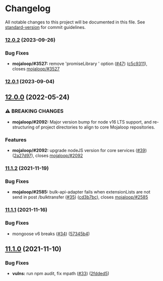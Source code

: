 # Changelog

All notable changes to this project will be documented in this file. See [standard-version](https://github.com/conventional-changelog/standard-version) for commit guidelines.

### [12.0.2](https://github.com/mojaloop/object-store-lib/compare/v12.0.1...v12.0.2) (2023-09-26)


### Bug Fixes

* **mojaloop/#3527:** remove 'promiseLibrary ' option ([#47](https://github.com/mojaloop/object-store-lib/issues/47)) ([c5c9311](https://github.com/mojaloop/object-store-lib/commit/c5c9311bf124fe6ed676bd0585b1a5aee0b666ed)), closes [mojaloop/#3527](https://github.com/mojaloop/project/issues/3527)

### [12.0.1](https://github.com/mojaloop/object-store-lib/compare/v12.0.0...v12.0.1) (2023-09-04)

## [12.0.0](https://github.com/mojaloop/object-store-lib/compare/v11.1.2...v12.0.0) (2022-05-24)


### ⚠ BREAKING CHANGES

* **mojaloop/#2092:** Major version bump for node v16 LTS support, and re-structuring of project directories to align to core Mojaloop repositories.

### Features

* **mojaloop/#2092:** upgrade nodeJS version for core services ([#39](https://github.com/mojaloop/object-store-lib/issues/39)) ([2a27d97](https://github.com/mojaloop/object-store-lib/commit/2a27d97379a3ce07e9e0d1859945bc0ad8d7221c)), closes [mojaloop/#2092](https://github.com/mojaloop/project/issues/2092)

### [11.1.2](https://github.com/mojaloop/object-store-lib/compare/v11.1.1...v11.1.2) (2021-11-19)


### Bug Fixes

* **mojaloop/#2585:** bulk-api-adapter fails when extensionLists are not send in post /bulktransfer ([#35](https://github.com/mojaloop/object-store-lib/issues/35)) ([cd3b7bc](https://github.com/mojaloop/object-store-lib/commit/cd3b7bc98800baf256d58ef6a9b16c7b52cad594)), closes [mojaloop/#2585](https://github.com/mojaloop/project/issues/2585)

### [11.1.1](https://github.com/mojaloop/object-store-lib/compare/v11.1.0...v11.1.1) (2021-11-16)


### Bug Fixes

* mongoose v6 breaks ([#34](https://github.com/mojaloop/object-store-lib/issues/34)) ([57345b4](https://github.com/mojaloop/object-store-lib/commit/57345b452d22b8eda7faa13aa65e6b39c616baf7))

## [11.1.0](https://github.com/mojaloop/object-store-lib/compare/v11.1.0-snapshot...v11.1.0) (2021-11-10)


### Bug Fixes

* **vulns:** run npm audit, fix mpath ([#33](https://github.com/mojaloop/object-store-lib/issues/33)) ([2fdded5](https://github.com/mojaloop/object-store-lib/commit/2fdded5cff97682aba1c966c8efe57847a257aaf))
